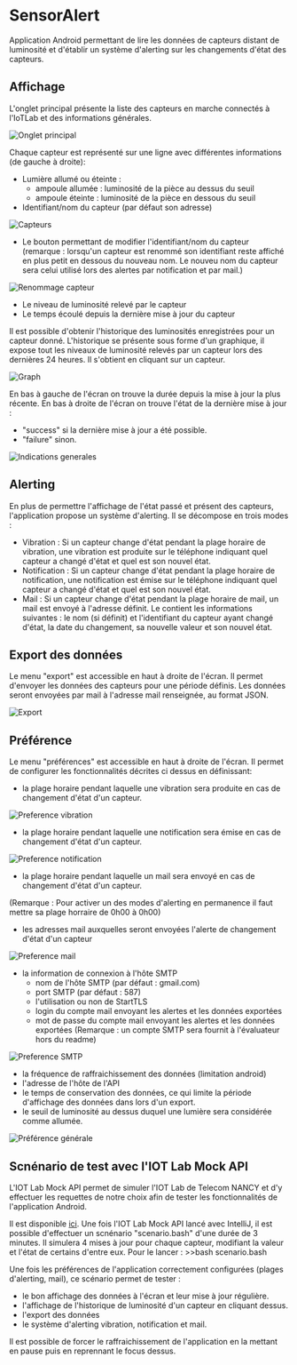 # SensorAlert

Application Android permettant de lire les données de capteurs distant de luminosité et d'établir un
système d'alerting sur les changements d'état des capteurs.

## Affichage

L'onglet principal présente la liste des capteurs en marche connectés à l'IoTLab et des informations générales.

![Onglet principal](https://raw.githubusercontent.com/tbagrel1/sensor_alert/master/.readme_resources/OngletPrincipal.png)

Chaque capteur est représenté sur une ligne avec différentes informations (de gauche à droite):
+ Lumière allumé ou éteinte :
    - ampoule allumée : luminosité de la pièce au dessus du seuil
    - ampoule éteinte :  luminosité de la pièce en dessous du seuil
+ Identifiant/nom du capteur (par défaut son adresse)

![Capteurs](https://raw.githubusercontent.com/tbagrel1/sensor_alert/master/.readme_resources/CapteurAllumeCapteurEteint.png)

+ Le bouton permettant de modifier l'identifiant/nom du capteur
(remarque : lorsqu'un capteur est renommé son identifiant reste affiché en plus petit en dessous du
nouveau nom. Le nouveu nom du capteur sera celui utilisé lors des alertes par notification et par mail.)

![Renommage capteur](https://raw.githubusercontent.com/tbagrel1/sensor_alert/master/.readme_resources/RenommageCapteur.png)

+ Le niveau de luminosité relevé par le capteur
+ Le temps écoulé depuis la dernière mise à jour du capteur


Il est possible d'obtenir l'historique des luminosités enregistrées pour un capteur donné.
L'historique se présente sous forme d'un graphique, il expose tout les niveaux de luminosité relevés
par un capteur lors des dernières 24 heures. Il s'obtient en cliquant sur un capteur.

![Graph](https://raw.githubusercontent.com/tbagrel1/sensor_alert/master/.readme_resources/Graph.png)

En bas à gauche de l'écran on trouve la durée depuis la mise à jour la plus récente.
En bas à droite de l'écran on trouve l'état de la dernière mise à jour :
+ "success" si la dernière mise à jour a été possible.
+ "failure" sinon.

![Indications generales](https://raw.githubusercontent.com/tbagrel1/sensor_alert/master/.readme_resources/IndicationsGenerales.png)

## Alerting

En plus de permettre l'affichage de l'état passé et présent des capteurs, l'application propose un
système d'alerting. Il se décompose en trois modes :
+ Vibration : Si un capteur change d'état pendant la plage horaire de vibration, une vibration est produite
              sur le téléphone indiquant quel capteur a changé d'état et quel est son nouvel état.
+ Notification : Si un capteur change d'état pendant la plage horaire de notification, une notification est émise
sur le téléphone indiquant quel capteur a changé d'état et quel est son nouvel état.
+ Mail : Si un capteur change d'état pendant la plage horaire de mail, un mail est envoyé à l'adresse définit.
Le contient les informations suivantes : le nom (si définit) et l'identifiant du capteur ayant changé d'état, la date du changement, sa nouvelle valeur et son nouvel état.

## Export des données

Le menu "export" est accessible en haut à droite de l'écran.
Il permet d'envoyer les données des capteurs pour une période définis.
Les données seront envoyées par mail à l'adresse mail renseignée, au format JSON.

![Export](https://raw.githubusercontent.com/tbagrel1/sensor_alert/master/.readme_resources/Export.png)

## Préférence

Le menu "préférences" est accessible en haut à droite de l'écran.
Il permet de configurer les fonctionnalités décrites ci dessus en définissant:

+ la plage horaire pendant laquelle une vibration sera produite en cas de changement d'état d'un
capteur.

![Preference vibration](https://raw.githubusercontent.com/tbagrel1/sensor_alert/master/.readme_resources/PreferenceVibration.png)

+ la plage horaire pendant laquelle une notification sera émise en cas de changement d'état d'un
capteur.

![Preference notification](https://raw.githubusercontent.com/tbagrel1/sensor_alert/master/.readme_resources/PreferenceNotification.png)

+ la plage horaire pendant laquelle un mail sera envoyé en cas de changement d'état d'un capteur.

(Remarque : Pour activer un des modes d'alerting en permanence il faut mettre sa plage horraire de 0h00 à 0h00)

+ les adresses mail auxquelles seront envoyées l'alerte de changement d'état d'un capteur

![Preference mail](https://raw.githubusercontent.com/tbagrel1/sensor_alert/master/.readme_resources/PreferenceMail.png)

+ la information de connexion à l'hôte SMTP
    - nom de l'hôte SMTP (par défaut : gmail.com)
    - port SMTP (par défaut : 587)
    - l'utilisation ou non de StartTLS
    - login du compte mail envoyant les alertes et les données exportées
    - mot de passe du compte mail envoyant les alertes et les données exportées
(Remarque : un compte SMTP sera fournit à l'évaluateur hors du readme)

![Preference SMTP](https://raw.githubusercontent.com/tbagrel1/sensor_alert/master/.readme_resources/PreferenceSMTP.png)

+ la fréquence de raffraichissement des données (limitation android)
+ l'adresse de l'hôte de l'API
+ le temps de conservation des données, ce qui limite la période d'affichage des données dans lors d'un export.
+ le seuil de luminosité au dessus duquel une lumière sera considérée comme allumée.

![Préférence générale](https://raw.githubusercontent.com/tbagrel1/sensor_alert/master/.readme_resources/PreferenceGenerale.png)

## Scnénario de test avec l'IOT Lab Mock API

L'IOT Lab Mock API permet de simuler l'IOT Lab de Telecom NANCY et d'y effectuer les requettes de notre
choix afin de tester les fonctionnalités de l'application Android.

Il est disponible [ici](https://github.com/tbagrel1/iotlab_mock_api).
Une fois l'IOT Lab Mock API lancé avec IntelliJ, il est possible d'effectuer un scnénario "scenario.bash" d'une durée de 3 minutes. Il simulera 4
mises à jour pour chaque capteur, modifiant la valeur et l'état de certains d'entre eux.
Pour le lancer : >>bash scenario.bash

Une fois les préférences de l'application correctement configurées (plages d'alerting, mail),
ce scénario permet de tester :
+ le bon affichage des données à l'écran et leur mise à jour régulière.
+ l'affichage de l'historique de luminosité d'un capteur en cliquant dessus.
+ l'export des données
+ le système d'alerting vibration, notification et mail.

Il est possible de forcer le raffraichissement de l'application en la mettant en pause puis en
reprennant le focus dessus.